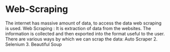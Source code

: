 # Web-Scraping
The internet has massive amount of data, to access the data web scraping is used.  Web Scraping : It is extraction of data from the websites. The information is collected and then exported into the format useful to the user.  There are various ways by which we can scrap the data:  Auto Scraper 2. Selenium  3. Beautiful Soup
